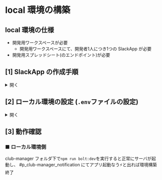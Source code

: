 # local 環境の構築

## local 環境の仕様

- 開発用ワークスペースが必要
  - 開発用ワークスペースにて、開発者1人につき1つの SlackApp が必要
- 開発用スプレッドシート(のエンドポイント)が必要

## [1] SlackApp の作成手順

<details>
  <summary>開く</summary>

### ■ アプリの作成

[Slack API: Applications](https://api.slack.com/apps)にアクセス

Create New App ボタンから以下のように入力し Create App ボタンを押してアプリを作成する。(App Name は誰のアプリなのか分かりやすくする)

<img width="840" alt="スクリーンショット 2021-03-29 13 43 55" src="https://user-images.githubusercontent.com/39585292/112788053-fa126080-9094-11eb-8f18-f7900410844e.png">

### ■ OAuth & Permissions の設定

左サイドバーの Features / OAuth & Permissions にアクセス

OAuth & Permissions / Scopes / Bot Token Scopes / Add an OAuth Scope より、以下全ての Scope を入力し追加する

- 無条件で必要
  - `channels:history`
  - `groups:history`
  - `im:history`
  - `mpim:history`
- conversations.invite() に必要
  - `channels:manage`
  - `groups:write`
  - `im:write`
  - `mpim:write`
- app.shortcut() に必要
  - `commands`
- chat.postMessage() に必要
  - `chat:write`
  - `chat:write.customize`
- users.info() に必要
  - `users:read`
  - `users:read.email`
  - `users.profile:read`

Scopeを追加していくと↓のようになる

<img width="840" alt="スクリーンショット 2021-03-29 13 54 43" src="https://user-images.githubusercontent.com/39585292/112788663-56c24b00-9096-11eb-8aac-59d116b1938a.png">

### ■ Socket Mode の設定

左サイドバーの Settings / Socket Mode にアクセス

Socket Mode / Connect using Socket Mode / Enable Socket Mode をクリック

Token Name は適当に入力し Generate を押す

![スクリーンショット 2021-03-29 14 09 29](https://user-images.githubusercontent.com/39585292/112789605-6a6eb100-9098-11eb-9f02-1659a13757b0.png)

### ■ Event Subscriptions の設定

左サイドバーの Features / Event Subscriptions にアクセス

Event Subscriptions / Enable Events の右にあるトグルボタンを押して On にする。

![スクリーンショット 2021-03-29 14 21 31](https://user-images.githubusercontent.com/39585292/112790327-1238ae80-909a-11eb-9d92-869143731f7a.png)

Event Subscriptions / Subscribe to bot events / Add Bot User Event より、以下全ての Event を追加する

- `message.channels`
- `message.groups`
- `message.im`
- `message.mpim`

### ■ Interactivity & Shortcuts の設定

左サイドバーの Features / Interactivity & Shortcuts にアクセス

Interactivity & Shortcuts / Shortcuts / Create New Shotrcut より、以下の手順で創部用と入部用の2つの Shortcut を追加する

#### ■ [1] Globalを選択 (共通)

![スクリーンショット 2021-03-29 14 26 35](https://user-images.githubusercontent.com/39585292/112790724-f4b81480-909a-11eb-939d-ecd2f3d3c705.png)

#### ■ [2.1] "部活を作る" ショートカット

Name に`部活を作る`、 Short Description に`創部`、 Callback ID に`open_new_club_modal`を入力し Create を押す

![スクリーンショット 2021-03-29 14 31 56](https://user-images.githubusercontent.com/39585292/112791004-8aec3a80-909b-11eb-8efb-e26c1b981a74.png)

#### ■ [2.2] "部活に入る" ショートカット

Name に`部活に入る`、 Short Description に`入部`、 Callback ID に`open_join_club_modal`を入力し Create を押す

以下のようになれば Save Changes を押す

![スクリーンショット 2021-03-29 14 36 02](https://user-images.githubusercontent.com/39585292/112791252-1960bc00-909c-11eb-90b7-bdef30afcb94.png)

### ■ アプリのインストール

左サイドバーの Settings / Install App にアクセス

Install App to Your Team / Install to Workspace をクリック

権限リクエストの承認画面が出てくるので許可するをクリック

![スクリーンショット 2021-03-29 14 38 52](https://user-images.githubusercontent.com/39585292/112791419-7eb4ad00-909c-11eb-8034-50586dd5ce3b.png)

これで SlackApp 用サイト上での設定は完了

</details>

## [2] ローカル環境の設定 (`.env`ファイルの設定)

<details>
  <summary>開く</summary>

### ■ .env の作成

`cp .env.example .env`で.env をコピーし、その中にある各値を以下の手順で取得 & 貼り付けしていく。

### ■ SLACK_APP_TOKEN

左サイドバーの Settings / Basic Information にアクセス

Basic Information / App-Level Tokens / [先程作ったトークン] をクリック

![スクリーンショット 2021-03-29 14 59 05](https://user-images.githubusercontent.com/39585292/112792949-5bd7c800-909f-11eb-8c18-fd0bd4d78cd3.png)

`xapp-`から始まる Token を .env ファイルの`SLACK_APP_TOKEN=`の右辺に貼り付ける

![スクリーンショット 2021-03-29 14 59 46](https://user-images.githubusercontent.com/39585292/112793028-8295fe80-909f-11eb-8616-98e2631f5763.png)

### ■ SLACK_BOT_TOKEN

左サイドバーの Features / OAuth & Permissions にアクセス

OAuth & Permissions / OAuth Tokens & Redirect URLs / OAuth Tokens for Your Team / Bot User OAuth Token にある、
`xoxb-`から始まる Token を .env ファイルの`SLACK_BOT_TOKEN=`の右辺に貼り付ける

![スクリーンショット 2021-03-29 15 05 43](https://user-images.githubusercontent.com/39585292/112793492-5cbd2980-90a0-11eb-86c3-8d5211abf244.png)


### ■ SLACK_SIGNING_SECRET

左サイドバーの Settings / Basic Information にアクセス

Basic Information / App Credentials / Signing Secret / Show より、Signing Secret をコピー

![スクリーンショット 2021-03-29 14 44 39](https://user-images.githubusercontent.com/39585292/112791965-8163d200-909d-11eb-8c4e-0b685ac6c1c1.png)

この Secret を .env ファイルの`SLACK_SIGNING_SECRET=`の右辺に貼り付ける

### ■ BOLT_DEBUG_USER_ID

Slack アプリのウィンドウ右上にある自分のアイコンをクリック

![スクリーンショット 2021-03-29 15 10 45](https://user-images.githubusercontent.com/39585292/112793938-16b49580-90a1-11eb-9fd9-c0a8d1158a63.png)

プロフィールを表示するをクリック

![スクリーンショット 2021-03-29 15 10 49](https://user-images.githubusercontent.com/39585292/112794008-30ee7380-90a1-11eb-9f2e-44650874fc64.png)

その他ボタンから、メンバーID をコピーをクリック

![スクリーンショット 2021-03-29 15 10 56](https://user-images.githubusercontent.com/39585292/112794069-46639d80-90a1-11eb-8ee4-6eeccc1628ec.png)

この ID を .env ファイルの`BOLT_DEBUG_USER_ID=`の右辺に貼り付ける

### ■ SLACK_APPROVAL_CHANNEL_ID

Slack アプリの左サイドバーにある #p_club-manager_承認専用 チャンネルを右クリックし、リンクをコピーをクリック

![スクリーンショット 2021-03-29 15 17 10](https://user-images.githubusercontent.com/39585292/112797713-c17b8280-90a6-11eb-8b86-df831e7d7bcc.png)

コピーしたURLの末尾のチャンネルID(https://~~~.slack.com/archives/[チャンネルID])を、
.env ファイルの`SLACK_APPROVAL_CHANNEL_ID=`の右辺に貼り付ける


### ■ SLACK_DEBUG_CHANNEL_ID

Slack アプリの左サイドバーにある #p_club-manager_notification チャンネルを右クリックし、リンクをコピーをクリック

コピーしたURLの末尾のチャンネルID(https://~~~.slack.com/archives/[チャンネルID])を、
.env ファイルの`SLACK_DEBUG_CHANNEL_ID=`の右辺に貼り付ける

### ■ GAS_ENDPOINT & scriptId

GoogleDrive / 共有ドライブ / club-manager / GAS 環境 / 個人環境 / [自分の名前] のスプレッドシートを開く

また、別タブ(ウィンドウ)で dev 環境の GAS のエディタ画面も開いておく

(自分の名前のスプレッドシートが無ければ、他の人または dev 環境のスプレッドシートを個人環境フォルダ内にコピーし、自分の名前に変更 & 部活動一覧シートの1行目以外全て削除)

<img width="1001" alt="スクリーンショット 2021-03-30 11 33 34" src="https://user-images.githubusercontent.com/39585292/112924912-f2fa5980-914b-11eb-9d74-1398423e35ac.png">

<img width="988" alt="スクリーンショット 2021-03-30 11 38 58" src="https://user-images.githubusercontent.com/39585292/112925330-a82d1180-914c-11eb-82a3-61c29e7a5056.png">

ツール / スクリプトエディタ をクリックし GAS のエディタ画面を開く

<img width="988" alt="スクリーンショット 2021-03-30 11 39 03" src="https://user-images.githubusercontent.com/39585292/112925375-b8dd8780-914c-11eb-91f2-b41e0d0d9e78.png">

<img width="988" alt="スクリーンショット 2021-03-30 11 40 42" src="https://user-images.githubusercontent.com/39585292/112925399-c5fa7680-914c-11eb-8649-8e443df1e76b.png">

ファイル / プロジェクトのプロパティ を開く

<img width="988" alt="スクリーンショット 2021-03-30 11 43 23" src="https://user-images.githubusercontent.com/39585292/112925868-884a1d80-914d-11eb-8b72-5525528492b9.png">

プロジェクトのプロパティ / 情報 / スクリプトID の値を、.clasp.json ファイルの"scriptId"の value として貼り付ける

<img width="988" alt="スクリーンショット 2021-03-30 11 43 48" src="https://user-images.githubusercontent.com/39585292/112925821-71a3c680-914d-11eb-9a59-7f635e6c05ce.png">

プロジェクトのプロパティ / スクリプトのプロパティ から、dev 環境のそれと同じになるようにコピー&ペーストでプロパティと値を設定する

<img width="988" alt="スクリーンショット 2021-03-30 11 48 03" src="https://user-images.githubusercontent.com/39585292/112926109-ec6ce180-914d-11eb-8c01-2d449d7c0009.png">

公開 / ウェブアプリケーションとして導入… をクリック

<img width="988" alt="スクリーンショット 2021-03-30 11 52 33" src="https://user-images.githubusercontent.com/39585292/112926593-9ea4a900-914e-11eb-8acf-3fd84d722b12.png">

Project version を `New`, Execute the app as を `Me` に,

Who has access to the app を `Anyone, even anonymous` にして更新ボタンを押す

<img width="988" alt="スクリーンショット 2021-03-30 11 52 24" src="https://user-images.githubusercontent.com/39585292/112926608-a5332080-914e-11eb-8529-2fdff792cfbf.png">

切り替わったモーダルの Current web app URL をコピーし、.env ファイルの`GAS_ENDPOINT=`の右辺に貼り付ける

<img width="988" alt="スクリーンショット 2021-03-30 11 52 51" src="https://user-images.githubusercontent.com/39585292/112926612-a6fce400-914e-11eb-98f4-c99813df42ab.png">

### ■ SlackApp をチャンネルに追加

各チャンネル(#p_club-manager_notification, #テスト専用部活動チャンネル, #p_club-manager_承認専用)にて"/invite"と打ち、このチャンネルにアプリを追加するボタンを押す

![スクリーンショット 2021-03-29 16 56 23](https://user-images.githubusercontent.com/39585292/112804834-d3155800-90af-11eb-9ef4-98ad7ffa8c0f.png)

出てきたモーダルの検索欄で先程作成したアプリ名を選び、追加する

![スクリーンショット 2021-03-29 17 01 41](https://user-images.githubusercontent.com/39585292/112805395-7fefd500-90b0-11eb-990f-0be366b3ae65.png)

</details>

## [3] 動作確認

### ■ ローカル環境側

club-manager フォルダ下で`npm run bolt:dev`を実行すると正常にサーバが起動し、
#p_club-manager_notification にてアプリ起動なう⚡️と出れば環境構築終了

<!-- TODO: Kibela系はβ版になってから書く -->
